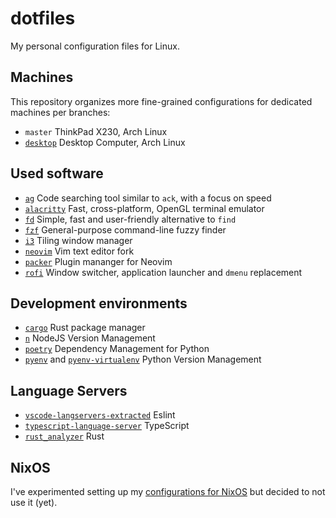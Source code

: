 # dotfiles

My personal configuration files for Linux.

## Machines

This repository organizes more fine-grained configurations for dedicated machines per branches:

* `master` ThinkPad X230, Arch Linux
* [`desktop`](https://github.com/adzialocha/dotfiles/compare/desktop) Desktop Computer, Arch Linux

## Used software

* [`ag`](https://github.com/ggreer/the_silver_searcher) Code searching tool similar to `ack`, with a focus on speed
* [`alacritty`](https://github.com/alacritty/alacritty) Fast, cross-platform, OpenGL terminal emulator
* [`fd`](https://github.com/sharkdp/fd) Simple, fast and user-friendly alternative to `find`
* [`fzf`](https://github.com/junegunn/fzf) General-purpose command-line fuzzy finder
* [`i3`](https://github.com/i3/i3) Tiling window manager
* [`neovim`](https://github.com/neovim/neovim) Vim text editor fork
* [`packer`](https://github.com/wbthomason/packer.nvim) Plugin mananger for Neovim
* [`rofi`](https://github.com/davatorium/rofi) Window switcher, application launcher and `dmenu` replacement

## Development environments

* [`cargo`](https://github.com/rust-lang/cargo/) Rust package manager
* [`n`](https://github.com/tj/n) NodeJS Version Management
* [`poetry`](https://github.com/python-poetry/poetry) Dependency Management for Python
* [`pyenv`](https://github.com/pyenv/pyenv) and [`pyenv-virtualenv`](https://github.com/pyenv/pyenv-virtualenv) Python Version Management

## Language Servers

* [`vscode-langservers-extracted`](https://github.com/hrsh7th/vscode-langservers-extracted) Eslint
* [`typescript-language-server`](https://github.com/typescript-language-server/typescript-language-server) TypeScript
* [`rust_analyzer`](https://github.com/rust-analyzer/rust-analyzer) Rust

## NixOS

I've experimented setting up my [configurations for NixOS](https://github.com/adzialocha/nix) but decided to not use it (yet).

